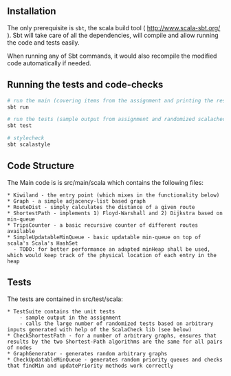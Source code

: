 Installation
----------------------------
The only prerequisite is ```sbt```, the scala build tool
 ( http://www.scala-sbt.org/ ). Sbt will take care of all the dependencies, will compile and allow running the code and  tests easily. 
  
When running any of Sbt commands, it  would also recompile the modified code automatically if needed.

Running the tests and code-checks
----------------------------
```bash
# run the main (covering items from the assignment and printing the results)
sbt run

# run the tests (sample output from assignment and randomized scalacheck tests)
sbt test

# stylecheck
sbt scalastyle
```

Code Structure
----------------------------
The Main code is is src/main/scala which contains the following files:

    * Kiwiland - the entry point (which mixes in the functionality below)
    * Graph - a simple adjacency-list based graph
    * RouteDist - simply calculates the distance of a given route
    * ShortestPath - implements 1) Floyd-Warshall and 2) Dijkstra based on min-queue
    * TripsCounter - a basic recursive counter of different routes available
    * SimpleUpdatableMinQueue - basic updatable min-queue on top of scala's Scala's HashSet
      - TODO: for better performance an adapted minHeap shall be used, which would keep track of the physical location of each entry in the heap

Tests
----------------------------
The tests are contained in src/test/scala:

    * TestSuite contains the unit tests 
        - sample output in the assignment
        - calls the large number of randomized tests based on arbitrary inputs generated with help of the ScalaCheck lib (see below)
    * CheckShortestPath - for a number of arbitrary graphs, ensures that results by the two Shortest-Path algorithms are the same for all pairs of nodes  
    * GraphGenerator - generates random arbitrary graphs
    * CheckUpdatableMinQueue - generates random priority queues and checks that findMin and updatePriority methods work correctly 
